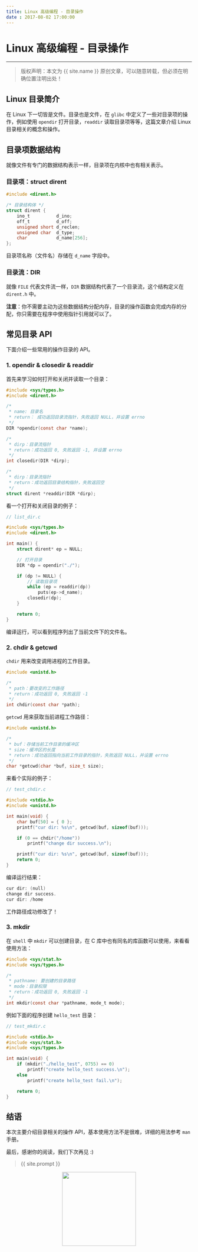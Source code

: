 ```yaml
---
title: Linux 高级编程 - 目录操作
date : 2017-08-02 17:00:00
---
```


# Linux 高级编程 - 目录操作
***
> 版权声明：本文为 {{ site.name }} 原创文章，可以随意转载，但必须在明确位置注明出处！

## Linux 目录简介
在 Linux 下一切皆是文件。目录也是文件，在 `glibc` 中定义了一些对目录项的操作，例如使用 `opendir` 打开目录，`readdir` 读取目录项等等，这篇文章介绍 Linux 目录相关的概念和操作。

## 目录项数据结构

就像文件有专门的数据结构表示一样，目录项在内核中也有相关表示。

### 目录项：struct dirent

```c
#include <dirent.h>

/* 目录结构体 */
struct dirent {
	ino_t          d_ino;       
	off_t          d_off;       
	unsigned short d_reclen;    
	unsigned char  d_type;      
	char           d_name[256];
};
```
目录项名称（文件名）存储在 `d_name` 字段中。

### 目录流：DIR
就像 `FILE` 代表文件流一样，`DIR` 数据结构代表了一个目录流，这个结构定义在 `dirent.h` 中。

**注意**：你不需要主动为这些数据结构分配内存，目录的操作函数会完成内存的分配，你只需要在程序中使用指针引用就可以了。


## 常见目录 API
下面介绍一些常用的操作目录的 API。

### 1. opendir & closedir & readdir
首先来学习如何打开和关闭并读取一个目录：
```c
#include <sys/types.h>
#include <dirent.h>

/*
 * name: 目录名
 * return： 成功返回目录流指针，失败返回 NULL，并设置 errno
 */
DIR *opendir(const char *name);

/*
 * dirp：目录流指针
 * return：成功返回 0, 失败返回 -1, 并设置 errno
 */
int closedir(DIR *dirp);

/*
 * dirp：目录流指针
 * return：成功返回目录结构指针，失败返回空
 */
struct dirent *readdir(DIR *dirp);
```

看一个打开和关闭目录的例子：
```c
// list_dir.c

#include <sys/types.h>
#include <dirent.h>

int main() {
	struct dirent* ep = NULL;

	// 打开目录
	DIR *dp = opendir("./");

	if (dp != NULL) {
		// 读取目录项
		while (ep = readdir(dp))
			puts(ep->d_name);
		closedir(dp);
	}

	return 0;
}
```
编译运行，可以看到程序列出了当前文件下的文件名。


### 2. chdir & getcwd
`chdir` 用来改变调用进程的工作目录。
```c
#include <unistd.h>

/*
 * path：要改变的工作路径
 * return：成功返回 0, 失败返回 -1
 */
int chdir(const char *path);
```

`getcwd` 用来获取当前进程工作路径：

```c
#include <unistd.h>

/*
 * buf：存储当前工作目录的缓冲区
 * size：缓冲区的长度
 * return：成功返回指向当前工作目录的指针，失败返回 NULL，并设置 errno
 */
char *getcwd(char *buf, size_t size);
```

来看个实际的例子：
```c
// test_chdir.c

#include <stdio.h>
#include <unistd.h>

int main(void) {
	char buf[50] = { 0 };
	printf("cur dir: %s\n", getcwd(buf, sizeof(buf)));

	if (0 == chdir("/home"))
		printf("change dir success.\n");

	printf("cur dir: %s\n", getcwd(buf, sizeof(buf)));
	return 0;
}
```
编译运行结果：
```c
cur dir: (null)
change dir success.
cur dir: /home
```
工作路径成功修改了！


### 3. mkdir
在 `shell` 中 `mkdir` 可以创建目录，在 C 库中也有同名的库函数可以使用，来看看使用方法：
```c
#include <sys/stat.h>
#include <sys/types.h>

/*
 * pathname: 要创建的目录路径
 * mode：目录权限
 * return：成功返回 0, 失败返回 -1
 */
int mkdir(const char *pathname, mode_t mode);
```

例如下面的程序创建 `hello_test` 目录：
```c
// test_mkdir.c

#include <stdio.h>
#include <sys/stat.h>
#include <sys/types.h>

int main(void) {
	if (mkdir("./hello_test", 0755) == 0)
		printf("create hello_test success.\n");
	else
		printf("create hello_test fail.\n");

	return 0;
}
```

## 结语
本次主要介绍目录相关的操作 API，基本使用方法不是很难，详细的用法参考 `man` 手册。

最后，感谢你的阅读，我们下次再见 :)

> {{ site.prompt }}

<div  align="center">
<img src="http://cdeveloper.cn/images/wechart.jpg" width = "200" height = "200"/>

